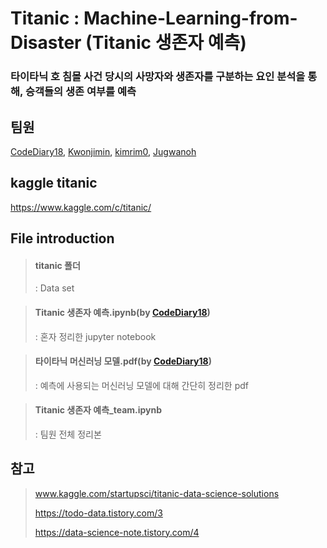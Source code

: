 # Titanic : Machine-Learning-from-Disaster (Titanic 생존자 예측)

###  타이타닉 호 침몰 사건 당시의 사망자와 생존자를 구분하는 요인 분석을 통해, 승객들의 생존 여부를 예측

## 팀원
[CodeDiary18](https://github.com/CodeDiary18), [Kwonjimin](https://github.com/Kwonjimin), [kimrim0](https://github.com/kimrim0), [Jugwanoh](https://github.com/Jugwanoh)


## kaggle titanic
https://www.kaggle.com/c/titanic/


## File introduction
> #### titanic 폴더
> : Data set

> #### Titanic 생존자 예측.ipynb(by [CodeDiary18](https://github.com/CodeDiary18))
> : 혼자 정리한 jupyter notebook

> #### 타이타닉 머신러닝 모델.pdf(by [CodeDiary18](https://github.com/CodeDiary18))
> : 예측에 사용되는 머신러닝 모델에 대해 간단히 정리한 pdf

> #### Titanic 생존자 예측_team.ipynb
> : 팀원 전체 정리본


## 참고
> www.kaggle.com/startupsci/titanic-data-science-solutions
>
> https://todo-data.tistory.com/3
>
> https://data-science-note.tistory.com/4
